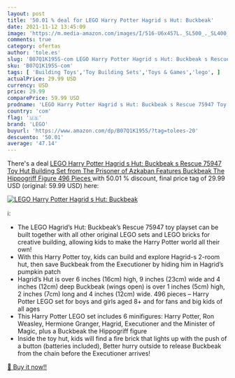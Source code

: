 ```yaml
---
layout: post
title: '50.01 % deal for LEGO Harry Potter Hagrid s Hut: Buckbeak'
date: 2021-11-12 13:45:09
image: 'https://m.media-amazon.com/images/I/516-U6x457L._SL500_._SL400_.jpg'
comments: true
category: ofertas
author: 'tole.es'
slug: 'B07Q1K195S-com LEGO Harry Potter Hagrid s Hut: Buckbeak s Rescue 75947...'
sku: 'B07Q1K195S-com'
tags: [ 'Building Toys','Toy Building Sets','Toys & Games','lego', ]
actualPrice: 29.99 USD
currency: USD
price: 29.99
comparePrice: 59.99 USD
prodname: 'LEGO Harry Potter Hagrid s Hut: Buckbeak s Rescue 75947 Toy Hut Building Set from The Prisoner of Azkaban Features Buckbeak The Hippogriff Figure  496 Pieces '
country: 'com'
flag: '🇺🇸'
brand: 'LEGO'
buyurl: 'https://www.amazon.com/dp/B07Q1K195S/?tag=tolees-20'
descuento: '50.01'
average: '47.14'
---
```


There's a deal [LEGO Harry Potter Hagrid s Hut: Buckbeak s Rescue 75947 Toy Hut Building Set from The Prisoner of Azkaban Features Buckbeak The Hippogriff Figure  496 Pieces ](https://www.amazon.com/dp/B07Q1K195S/?tag=tolees-20)  with  50.01 % discount, final price tag of  29.99 USD (original: 59.99 USD) here:

[![LEGO Harry Potter Hagrid s Hut: Buckbeak](https://m.media-amazon.com/images/I/516-U6x457L._SL500_._SL400_.jpg)](https://www.amazon.com/dp/B07Q1K195S/?tag=tolees-20)

ℹ️:

- The LEGO Hagrid’s Hut: Buckbeak’s Rescue 75947 toy playset can be built together with all other original LEGO sets and LEGO bricks for creative building, allowing kids to make the Harry Potter world all their own!
- With this Harry Potter toy, kids can build and explore Hagrid-s 2-room hut, then save Buckbeak from the Executioner by hiding him in Hagrid’s pumpkin patch
- Hagrid’s Hut is over 6 inches (16cm) high, 9 inches (23cm) wide and 4 inches (12cm) deep Buckbeak (wings open) is over 1 inches (5cm) high, 2 inches (7cm) long and 4 inches (12cm) wide. 496 pieces – Harry Potter LEGO set for boys and girls aged 8+ and for fans and big kids of all ages
- This Harry Potter LEGO set includes 6 minifigures: Harry Potter, Ron Weasley, Hermione Granger, Hagrid, Executioner and the Minister of Magic, plus a Buckbeak the Hippogriff figure
- Inside the toy hut, kids will find a fire brick that lights up with the push of a button (batteries included), Better hurry outside to release Buckbeak from the chain before the Executioner arrives!

[🛒 Buy it now!!](https://www.amazon.com/dp/B07Q1K195S/?tag=tolees-20)
